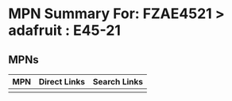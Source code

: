 



# MPN Summary For: FZAE4521 > adafruit : E45-21

## MPNs
  

|MPN|Direct Links|Search Links|
| :--- | :--- | :--- |
||||
